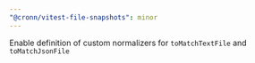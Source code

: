 ```yaml
---
"@cronn/vitest-file-snapshots": minor
---
```


Enable definition of custom normalizers for `toMatchTextFile` and `toMatchJsonFile`

